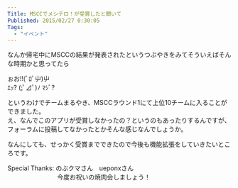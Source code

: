 ```yaml
---
Title: MSCCでメシテロ！が受賞したと聞いて
Published: 2015/02/27 0:30:05
Tags:
  - "イベント"
---
```

なんか帰宅中にMSCCの結果が発表されたというつぶやきをみてそういえばそんな時期かと思ってたら

<?# Twitter 570962583953416192 /?>

ぉお!!(ﾟﾛﾟ屮)屮  
ｴｯ? (;ﾟ⊿ﾟ)ﾉ ﾏｼﾞ?  

というわけでチームまるやき、MSCCラウンド1にて上位10チームに入ることができました。  
え、なんでこのアプリが受賞しなかったの？というのもあったりするんですが、フォーラムに投稿してなかったとかそんな感じなんでしょうか。  

なんにしても、せっかく受賞までできたので今後も機能拡張をしていきたいところです。  

Special Thanks: のぶクマさん　ueponxさん  
　　　　　　　　今度お祝いの焼肉会しましょう！